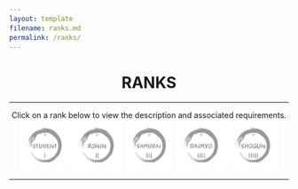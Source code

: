 ```yaml
---
layout: template
filename: ranks.md
permalink: /ranks/
---
```

<center> <h1> RANKS </h1> </center>
<hr>

<center>
Click on a rank below to view the description and associated requirements.
 
<img id="studentrank" onclick="clickstudent();" src="/OSINTStudentLogo2.svg" width="90" height="90" onmouseover="hoverstudentrank();" onmouseout="unhoverstudentrank();"  alt="Student"/> 

<img id="roninrank" onclick="clickronin();"   src="/OSINTRONINLogo2.svg" width="90" height="90" onmouseover="hoverroninrank();" onmouseout="unhoverroninrank();" alt="Ronin"/>

<img id="samurairank" onclick="clicksamurai();" src="/OSINTSamuraiLogo2.svg" width="90" height="90" onmouseover="hoversamurairank();" onmouseout="unhoversamurairank();" alt="Samurai"/>

<img id="daimyorank" onclick="clickdaimyo();" src="/OSINTDaimyoLogo2.svg" width="90" height="90" onmouseover="hoverdaimyorank();" onmouseout="unhoverdaimyorank();" alt="Daimyo"/>

<img id="shogunrank" onclick="clickshogun();" src="/OSINTShogunLogo2.svg" width="90" height="90" onmouseover="hovershogunrank();" onmouseout="unhovershogunrank();" alt="Shogun"/>
</center>
<hr>

<div id="chosenrank"> </div>

<script>
 
 var count = 0;
 
function hoverstudentrank() 
{
  document.getElementById("studentrank").src = "/OSINTStudentLogo.svg";
}

function unhoverstudentrank() 
{
   if (count!=1) 
   {
    document.getElementById("studentrank").src = "/OSINTStudentLogo2.svg";
   } 
}

function hoverroninrank() 
{
  document.getElementById("roninrank").src = "/OSINTRONINLogo.svg";
}

function unhoverroninrank() 
{
   if (count!=2) 
   {
    document.getElementById("roninrank").src = "/OSINTRONINLogo2.svg";
   } 
}

function hoversamurairank() 
{
  document.getElementById("samurairank").src = "/OSINTSamuraiLogo.svg";
}

function unhoversamurairank() 
{
   if (count!=3) 
   {
    document.getElementById("samurairank").src = "/OSINTSamuraiLogo2.svg";
   } 
}

function hoverdaimyorank() 
{
  document.getElementById("daimyorank").src = "/OSINTDaimyoLogo.svg";
}

function unhoverdaimyorank() 
{
   if (count!=4) 
   {
    document.getElementById("daimyorank").src = "/OSINTDaimyoLogo2.svg";
   } 
}

function hovershogunrank() 
{
  document.getElementById("shogunrank").src = "/OSINTShogunLogo.svg";
}

function unhovershogunrank() 
{
   if (count!=5) 
   {
    document.getElementById("shogunrank").src = "/OSINTShogunLogo2.svg";
   } 
}

function clickstudent()
 {
  count = 1;
 
  document.getElementById("chosenrank").innerHTML =`<h3>Rank Description</h3>Student is the first rank on your journey to becoming a better OSINT practitioner. Users in this level should be somewhat familiar with OSINT terms and methodology, if not, they are highly recommended to do research either on their own or via the Resources link to the left. At this level, users are being introduced to the different categories of challenges that are designed to strengthen their OSINT skills, particularly writing, verbal communication, and investigation. There is no minimum amount of time required before obtaining this rank.<br><br>

In order to obtain this rank, you must send an email to the OSINT Dojo with proof that you have completed all of the Rank Requirements listed below. You may use any previously completed work to meet the challenge requirements for this rank. Be sure to send the email using the email you would like the Badgr badge to be issued to.<br> <br>

<h3>Rank Requirements</h3>
<b>1:</b> Participate in an OSINT CTF<br>
<b>2:</b> Attempt 2 OSINT challenges or quizzes of any kind<br>
<b>3:</b> Create and share a 2-minute video showcasing the steps you took to solve a previous OSINT challenge<br>
<b>4:</b> Write and publish an article, tweet, or blog post of at least 250 words showcasing steps you took to solve a previous OSINT challenge<br>
<b>5:</b> Introduce yourself to the OSINT community and let others know you are ready to learn by including the hashtag #OSINTDOJO`

  document.getElementById("studentrank").src = "/OSINTStudentLogo.svg";
  document.getElementById("roninrank").src = "/OSINTRONINLogo2.svg";
  document.getElementById("samurairank").src = "/OSINTSamuraiLogo2.svg";
  document.getElementById("daimyorank").src = "/OSINTDaimyoLogo2.svg";
  document.getElementById("shogunrank").src = "/OSINTShogunLogo2.svg";  
 }
 
 function clickronin()
 {
 
   count = 2;
   document.getElementById("chosenrank").innerHTML =`<h3>Rank Description</h3>Ronin is the second level within the OSINT Dojo. Those performing at the Ronin rank should be familiar with basic OSINT techniques and terms, and should be comfortable with searching for solutions to anything that they do not immediately understand. Users in this level will see their challenges increase slighty and they will be expected to perform at a slightly higher level than they did in the Student rank. Challenges in this level shift from simply trying different challenges, to preforming them successfully. Similar to the Student rank, challenges in the Ronin level heavily revolve around performing simple OSINT challenges and then using that experience to provide video or written products. Users must spend a minimum of 1 month in the Student level before applying for the Ronin rank.<br><br>

In order to obtain this rank, you must send an email to the OSINT Dojo with proof that you have completed all of the Rank Requirements listed below. You may only use work completed while holding the Student level to meet the challenge requirements for this rank. Be sure to send the email using the email you would like the Badgr badge to be issued to.<br> <br>

<h3>Rank Requirements</h3>
<b>1:</b> Rank in the top 75% of competitors or teams in an OSINT CTF<br>
<b>2:</b> Attempt 1 non-Geolocation-Based OSINT Challenge<br>
<b>3:</b> Create a 4-minute video showcasing any OSINT topic<br>
<b>4:</b> Write and publish an article, tweet, or blog post of at least 250 words showcasing steps you took to solve a previous OSINT challenge<br>
<b>5:</b> Find a new or recent OSINT article, technique, code repository, etc and share it with the OSINT Dojo community so we can add it to our resources list`

  document.getElementById("studentrank").src = "/OSINTStudentLogo2.svg";
  document.getElementById("roninrank").src = "/OSINTRONINLogo.svg";
  document.getElementById("samurairank").src = "/OSINTSamuraiLogo2.svg";
  document.getElementById("daimyorank").src = "/OSINTDaimyoLogo2.svg";
  document.getElementById("shogunrank").src = "/OSINTShogunLogo2.svg";
 }
 
 function clicksamurai()
 {
 
  count = 3;
   
  document.getElementById("chosenrank").innerHTML =`<h3>Rank Description</h3>The third rank in the OSINT Dojo is Samurai. Users at this level should be familiar with many OSINT techniques, methodologies, and platforms, and may even already have a specialization in one or more areas. Those that reach this level will continue to hone their OSINT skills introducted in the Student and Ronin stages, while reducing their reliance on OSINT challenges as prompts for video or written challenges. The video and written challenges will also increase in length and users are expected to judge or provide some other form of volunteer assistance for an OSINT CTF to gain experience and learn how others perform the same OSINT tasks, though often using different techniques and methodologies. Users must spend a minimum of 2 months in the Ronin level before applying for the Samurai rank.<br><br>

In order to obtain this rank, you must send an email to the OSINT Dojo with proof that you have completed all of the Rank Requirements listed below. You may only use work completed while holding the Ronin level to meet the challenge requirements for this rank. Be sure to send the email using the email you would like the Badgr badge to be issued to.<br> <br>

<h3>Rank Requirements</h3>
<b>1:</b> Rank in the top 50% of competitors or teams in an OSINT CTF<br>
<b>2:</b> Be the first to successfully answer one OSINT challenge of any type<br>
<b>3:</b> Create a 4-minute video showcasing an OSINT technique or demonstration unrelated to an OSINT challen<br>
<b>4:</b> Write and publish an article of at least 500 words showcasing steps you took to solve a previous OSINT challenge<br>
<b>5:</b> Judge, or otherwise work as staff for an OSINT CTF`

  document.getElementById("studentrank").src = "/OSINTStudentLogo2.svg";
  document.getElementById("roninrank").src = "/OSINTRONINLogo2.svg";
  document.getElementById("samurairank").src = "/OSINTSamuraiLogo.svg";
  document.getElementById("daimyorank").src = "/OSINTDaimyoLogo2.svg";
  document.getElementById("shogunrank").src = "/OSINTShogunLogo2.svg";
 }
 
 function clickdaimyo()
 {
 
  count = 4;
  
  document.getElementById("chosenrank").innerHTML =`DAIMYO TEXT`
  document.getElementById("studentrank").src = "/OSINTStudentLogo2.svg";
  document.getElementById("roninrank").src = "/OSINTRONINLogo2.svg";
  document.getElementById("samurairank").src = "/OSINTSamuraiLogo2.svg";
  document.getElementById("daimyorank").src = "/OSINTDaimyoLogo.svg";
  document.getElementById("shogunrank").src = "/OSINTShogunLogo2.svg";
 }
 
 function clickshogun()
 {
 
  count = 5;
  
  document.getElementById("chosenrank").innerHTML =`SHOGUN TEXT`
  document.getElementById("studentrank").src = "/OSINTStudentLogo2.svg";
  document.getElementById("roninrank").src = "/OSINTRONINLogo2.svg";
  document.getElementById("samurairank").src = "/OSINTSamuraiLogo2.svg";
  document.getElementById("daimyorank").src = "/OSINTDaimyoLogo2.svg";
  document.getElementById("shogunrank").src = "/OSINTShogunLogo.svg";
 }
            
</script>
